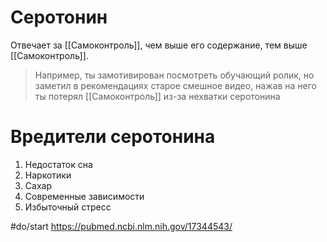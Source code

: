 # Серотонин
Отвечает за [[Самоконтроль]], чем выше его содержание, тем выше [[Самоконтроль]].

>Например, ты замотивирован посмотреть обучающий ролик, но заметил в рекомендациях старое смешное видео, нажав на него ты потерял [[Самоконтроль]] из-за нехватки серотонина

# Вредители серотонина
1. Недостаток сна
2. Наркотики
3. Сахар
4. Современные зависимости
5. Избыточный стресс

#do/start https://pubmed.ncbi.nlm.nih.gov/17344543/